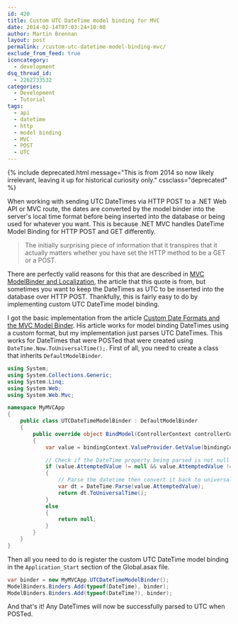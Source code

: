 ```yaml
---
id: 420
title: Custom UTC DateTime model binding for MVC
date: 2014-02-14T07:03:24+10:00
author: Martin Brennan
layout: post
permalink: /custom-utc-datetime-model-binding-mvc/
exclude_from_feed: true
iconcategory:
  - development
dsq_thread_id:
  - 2262733532
categories:
  - Development
  - Tutorial
tags:
  - api
  - datetime
  - http
  - model binding
  - MVC
  - POST
  - UTC
---
```


{% include deprecated.html message="This is from 2014 so now likely irrelevant, leaving it up for historical curiosity only." cssclass="deprecated" %}

When working with sending UTC DateTimes via HTTP POST to a .NET Web API or MVC route, the dates are converted by the model binder into the server's local time format before being inserted into the database or being used for whatever you want. This is because .NET MVC handles DateTime Model Binding for HTTP POST and GET differently.

> The initially surprising piece of information that it transpires that it actually matters whether you have set the HTTP method to be a GET or a POST.

There are perfectly valid reasons for this that are described in [MVC ModelBinder and Localization](http://weblogs.asp.net/melvynharbour/archive/2008/11/21/mvc-modelbinder-and-localization.aspx), the article that this quote is from, but sometimes you want to keep the DateTimes as UTC to be inserted into the database over HTTP POST. Thankfully, this is fairly easy to do by implementing custom UTC DateTime model binding.<!--more-->

I got the basic implementation from the article [Custom Date Formats and the MVC Model Binder](https://blog.greatrexpectations.com/2013/01/10/custom-date-formats-and-the-mvc-model-binder/). His article works for model binding DateTimes using a custom format, but my implementation just parses UTC DateTimes. This works for DateTimes that were POSTed that were created using `DateTime.Now.ToUniversalTime();`. First of all, you need to create a class that inherits `DefaultModelBinder`.

```csharp
using System;
using System.Collections.Generic;
using System.Linq;
using System.Web;
using System.Web.Mvc;

namespace MyMVCApp
{
    public class UTCDateTimeModelBinder : DefaultModelBinder
    {
        public override object BindModel(ControllerContext controllerContext, ModelBindingContext bindingContext)
        {
            var value = bindingContext.ValueProvider.GetValue(bindingContext.ModelName);

            // Check if the DateTime property being parsed is not null or "" (for JSONO
            if (value.AttemptedValue != null && value.AttemptedValue != "")
            {
                // Parse the datetime then convert it back to universal time.
                var dt = DateTime.Parse(value.AttemptedValue);
                return dt.ToUniversalTime();
            }
            else
            {
                return null;
            }
        }
    }
}
```


Then all you need to do is register the custom UTC DateTime model binding in the `Application_Start` section of the Global.asax file.

```csharp
var binder = new MyMVCApp.UTCDateTimeModelBinder();
ModelBinders.Binders.Add(typeof(DateTime), binder);
ModelBinders.Binders.Add(typeof(DateTime?), binder);
```

And that's it! Any DateTimes will now be successfully parsed to UTC when POSTed.
